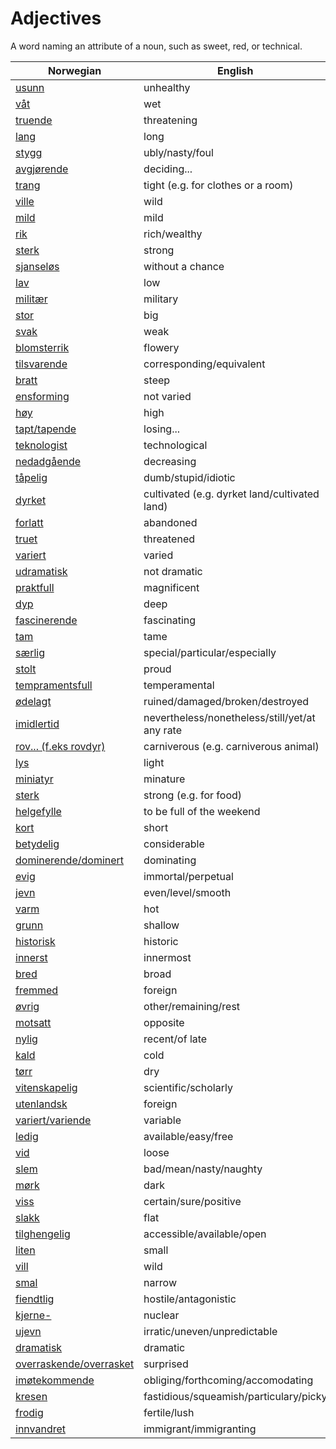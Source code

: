 # Adjectives

A word naming an attribute of a noun, such as sweet, red, or technical.

| Norwegian | English |
| --- | --- |
| [usunn](https://www.ordnett.no/search?language=no&phrase=usunn) | unhealthy |
| [våt](https://www.ordnett.no/search?language=no&phrase=våt) | wet |
| [truende](https://www.ordnett.no/search?language=no&phrase=truende) | threatening |
| [lang](https://www.ordnett.no/search?language=no&phrase=lang) | long |
| [stygg](https://www.ordnett.no/search?language=no&phrase=stygg) | ubly/nasty/foul |
| [avgjørende](https://www.ordnett.no/search?language=no&phrase=avgjørende) | deciding... |
| [trang](https://www.ordnett.no/search?language=no&phrase=trang) | tight (e.g. for clothes or a room) |
| [ville](https://www.ordnett.no/search?language=no&phrase=ville) | wild |
| [mild](https://www.ordnett.no/search?language=no&phrase=mild) | mild |
| [rik](https://www.ordnett.no/search?language=no&phrase=rik) | rich/wealthy |
| [sterk](https://www.ordnett.no/search?language=no&phrase=sterk) | strong |
| [sjanseløs](https://www.ordnett.no/search?language=no&phrase=sjanseløs) | without a chance |
| [lav](https://www.ordnett.no/search?language=no&phrase=lav) | low |
| [militær](https://www.ordnett.no/search?language=no&phrase=militær) | military |
| [stor](https://www.ordnett.no/search?language=no&phrase=stor) | big |
| [svak](https://www.ordnett.no/search?language=no&phrase=svak) | weak |
| [blomsterrik](https://www.ordnett.no/search?language=no&phrase=blomsterrik) | flowery |
| [tilsvarende](https://www.ordnett.no/search?language=no&phrase=tilsvarende) | corresponding/equivalent |
| [bratt](https://www.ordnett.no/search?language=no&phrase=bratt) | steep |
| [ensforming](https://www.ordnett.no/search?language=no&phrase=ensforming) | not varied |
| [høy](https://www.ordnett.no/search?language=no&phrase=høy) | high |
| [tapt/tapende](https://www.ordnett.no/search?language=no&phrase=tapt/tapende) | losing... |
| [teknologist](https://www.ordnett.no/search?language=no&phrase=teknologist) | technological |
| [nedadgående](https://www.ordnett.no/search?language=no&phrase=nedadgående) | decreasing |
| [tåpelig](https://www.ordnett.no/search?language=no&phrase=tåpelig) | dumb/stupid/idiotic |
| [dyrket](https://www.ordnett.no/search?language=no&phrase=dyrket) | cultivated (e.g. dyrket land/cultivated land) |
| [forlatt](https://www.ordnett.no/search?language=no&phrase=forlatt) | abandoned |
| [truet](https://www.ordnett.no/search?language=no&phrase=truet) | threatened |
| [variert](https://www.ordnett.no/search?language=no&phrase=variert) | varied |
| [udramatisk](https://www.ordnett.no/search?language=no&phrase=udramatisk) | not dramatic |
| [praktfull](https://www.ordnett.no/search?language=no&phrase=praktfull) | magnificent |
| [dyp](https://www.ordnett.no/search?language=no&phrase=dyp) | deep |
| [fascinerende](https://www.ordnett.no/search?language=no&phrase=fascinerende) | fascinating |
| [tam](https://www.ordnett.no/search?language=no&phrase=tam) | tame |
| [særlig](https://www.ordnett.no/search?language=no&phrase=særlig) | special/particular/especially |
| [stolt](https://www.ordnett.no/search?language=no&phrase=stolt) | proud |
| [tempramentsfull](https://www.ordnett.no/search?language=no&phrase=tempramentsfull) | temperamental |
| [ødelagt](https://www.ordnett.no/search?language=no&phrase=ødelagt) | ruined/damaged/broken/destroyed |
| [imidlertid](https://www.ordnett.no/search?language=no&phrase=imidlertid) | nevertheless/nonetheless/still/yet/at any rate |
| [rov... (f.eks rovdyr)](https://www.ordnett.no/search?language=no&phrase=rov...%20(f.eks%20rovdyr)) | carniverous (e.g. carniverous animal) |
| [lys](https://www.ordnett.no/search?language=no&phrase=lys) | light |
| [miniatyr](https://www.ordnett.no/search?language=no&phrase=miniatyr) | minature |
| [sterk](https://www.ordnett.no/search?language=no&phrase=sterk) | strong (e.g. for food) |
| [helgefylle](https://www.ordnett.no/search?language=no&phrase=helgefylle) | to be full of the weekend |
| [kort](https://www.ordnett.no/search?language=no&phrase=kort) | short |
| [betydelig](https://www.ordnett.no/search?language=no&phrase=betydelig) | considerable |
| [dominerende/dominert](https://www.ordnett.no/search?language=no&phrase=dominerende/dominert) | dominating |
| [evig](https://www.ordnett.no/search?language=no&phrase=evig) | immortal/perpetual |
| [jevn](https://www.ordnett.no/search?language=no&phrase=jevn) | even/level/smooth |
| [varm](https://www.ordnett.no/search?language=no&phrase=varm) | hot |
| [grunn](https://www.ordnett.no/search?language=no&phrase=grunn) | shallow |
| [historisk](https://www.ordnett.no/search?language=no&phrase=historisk) | historic |
| [innerst](https://www.ordnett.no/search?language=no&phrase=innerst) | innermost |
| [bred](https://www.ordnett.no/search?language=no&phrase=bred) | broad |
| [fremmed](https://www.ordnett.no/search?language=no&phrase=fremmed) | foreign |
| [øvrig](https://www.ordnett.no/search?language=no&phrase=øvrig) | other/remaining/rest |
| [motsatt](https://www.ordnett.no/search?language=no&phrase=motsatt) | opposite |
| [nylig](https://www.ordnett.no/search?language=no&phrase=nylig) | recent/of late |
| [kald](https://www.ordnett.no/search?language=no&phrase=kald) | cold |
| [tørr](https://www.ordnett.no/search?language=no&phrase=tørr) | dry |
| [vitenskapelig](https://www.ordnett.no/search?language=no&phrase=vitenskapelig) | scientific/scholarly |
| [utenlandsk](https://www.ordnett.no/search?language=no&phrase=utenlandsk) | foreign |
| [variert/variende](https://www.ordnett.no/search?language=no&phrase=variert/variende) | variable |
| [ledig](https://www.ordnett.no/search?language=no&phrase=ledig) | available/easy/free |
| [vid](https://www.ordnett.no/search?language=no&phrase=vid) | loose |
| [slem](https://www.ordnett.no/search?language=no&phrase=slem) | bad/mean/nasty/naughty |
| [mørk](https://www.ordnett.no/search?language=no&phrase=mørk) | dark |
| [viss](https://www.ordnett.no/search?language=no&phrase=viss) | certain/sure/positive |
| [slakk](https://www.ordnett.no/search?language=no&phrase=slakk) | flat |
| [tilghengelig](https://www.ordnett.no/search?language=no&phrase=tilghengelig) | accessible/available/open |
| [liten](https://www.ordnett.no/search?language=no&phrase=liten) | small |
| [vill](https://www.ordnett.no/search?language=no&phrase=vill) | wild |
| [smal](https://www.ordnett.no/search?language=no&phrase=smal) | narrow |
| [fiendtlig](https://www.ordnett.no/search?language=no&phrase=fiendtlig) | hostile/antagonistic |
| [kjerne-](https://www.ordnett.no/search?language=no&phrase=kjerne-) | nuclear |
| [ujevn](https://www.ordnett.no/search?language=no&phrase=ujevn) | irratic/uneven/unpredictable |
| [dramatisk](https://www.ordnett.no/search?language=no&phrase=dramatisk) | dramatic |
| [overraskende/overrasket](https://www.ordnett.no/search?language=no&phrase=overraskende/overrasket) | surprised |
| [imøtekommende](https://www.ordnett.no/search?language=no&phrase=imøtekommende) | obliging/forthcoming/accomodating |
| [kresen](https://www.ordnett.no/search?language=no&phrase=kresen) | fastidious/squeamish/particulary/picky |
| [frodig](https://www.ordnett.no/search?language=no&phrase=frodig) | fertile/lush |
| [innvandret](https://www.ordnett.no/search?language=no&phrase=innvandret) | immigrant/immigranting |

